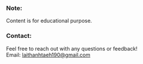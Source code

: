 ### Note:
  Content is for educational purpose.

### Contact:
  Feel free to reach out with any questions or feedback!  
  Email: laithanhtaeh190@gmail.com